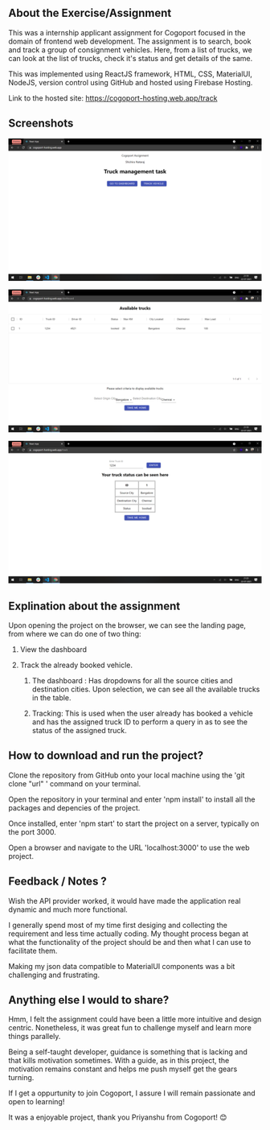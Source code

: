 ## About the Exercise/Assignment
This was a internship applicant assignment for Cogoport focused in the domain of frontend web development. The assignment is to search, book and track   a group of consignment vehicles. Here, from a list of trucks, we can look at the list of trucks, check it's status and get details of the same. 

This was implemented using ReactJS framework, HTML, CSS, MaterialUI, NodeJS, version control using GitHub and hosted using Firebase Hosting.


Link to the hosted site: https://cogoport-hosting.web.app/track

## Screenshots

![landing page](Assets/1.png "Landing page")

![landing page](Assets/2.png "Dashboard")

![landing page](Assets/3.png "Track Vehicle")



## Explination about the assignment

Upon opening the project on the browser, we can see the landing page, from where we can do one of two thing: 

1. View the dashboard
2. Track the already booked vehicle. 

    1. The dashboard : Has dropdowns for all the source cities and destination cities. Upon selection, we can see all the available trucks in the table. 

    2. Tracking: This is used when the user already has booked a vehicle and has the assigned truck ID to perform a query in as to see the status of the assigned truck.  

## How to download and run the project?

Clone the repository from GitHub onto your local machine using the 'git clone "url" ' command on your terminal.

Open the repository in your terminal and enter 'npm install' to install all the packages and depencies of the project. 

Once installed, enter 'npm start' to start the project on a server, typically on the port 3000. 

Open a browser and navigate to the URL 'localhost:3000' to use the web project.

## Feedback / Notes ? 

Wish the API provider worked, it would have made the application real dynamic and much more functional.

I generally spend most of my time first desiging and collecting the requirement and less time actually coding. My thought process began at what the functionality of the project should be and then what I can use to facilitate them.

Making my json data compatible to MaterialUI components was a bit challenging and frustrating. 

## Anything else I would to share? 

Hmm, I felt the assignment could have been a little more intuitive and design centric. Nonetheless, it was great fun to challenge myself and learn more things parallely. 

Being a self-taught developer, guidance is something that is lacking and that kills motivation sometimes. With a guide, as in this project, the motivation remains constant and helps me push myself get the gears turning.

If I get a oppurtunity to join Cogoport, I assure I will remain passionate and open to learning! 
        
It was a enjoyable project, thank you Priyanshu from Cogoport! 😊


